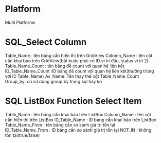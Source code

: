# Platform
Multi Platforms

SQL_Select Column
=======
Table_Name : tên bảng cần hiển thị trên GridView
Colomn_Name : tên cột cần khai báo trên GridView(bắt buộc phải có ID vị trí đầu, status vị trí 2)
Table_Name_Count : tên bảng để count với quan hệ liên kết
ID_Table_Name_Count :ID bảng để count với quan hệ liên kết(thường trùng với ID Table_Name)
As_Name: Tên thay thế cột Table_Name_Count 
Group_by: có sử dụng group by trong sql hay ko

SQL ListBox Function Select Item
=======
Table_Name : tên bảng cần khai báo trên ListBox
Column_Name : tên cột cần hiển thị trên ListBox
ID_Table_Name : ID bảng cần khai báo trên ListBox
Table_Name_From : tên bảng cần so sánh giá trị tồn tại
ID_Table_Name_From : ID bảng cần so sánh giá trị tồn tại
NOT_IN : không tồn tại(true/false)
